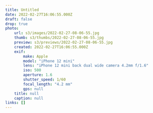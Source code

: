 ```yaml
---
title: Untitled
date: 2022-02-27T16:06:55.000Z
draft: false
drop: true
photo:
    url: s3/images/2022-02-27-08-06-55.jpg
    thumb: s3/thumbs/2022-02-27-08-06-55.jpg
    preview: s3/previews/2022-02-27-08-06-55.jpg
    created: 2022-02-27T16:06:55.000Z
    exif:
        make: Apple
        model: "iPhone 12 mini"
        lens: "iPhone 12 mini back dual wide camera 4.2mm f/1.6"
        iso: 500
        aperture: 1.6
        shutter_speed: 1/60
        focal_length: "4.2 mm"
        gps: null
    title: null
    caption: null
links: []
---
```


